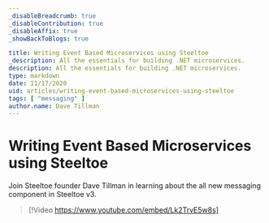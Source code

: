 ```yaml
---
_disableBreadcrumb: true
_disableContribution: true
_disableAffix: true
_showBackToBlogs: true

title: Writing Event Based Microservices using Steeltoe
_description: All the essentials for building .NET microservices.
description: All the essentials for building .NET microservices.
type: markdown
date: 11/17/2020
uid: articles/writing-event-based-microservices-using-steeltoe
tags: [ "messaging" ]
author.name: Dave Tillman
---
```


# Writing Event Based Microservices using Steeltoe

Join Steeltoe founder Dave Tillman in learning about the all new messaging component in Steeltoe v3.

> [!Video https://www.youtube.com/embed/Lk2TrvE5w8s]
